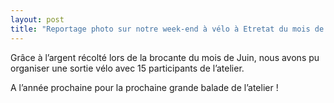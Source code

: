 ```yaml
---
layout: post
title: "Reportage photo sur notre week-end à vélo à Etretat du mois de juin"
---
```



Grâce à l’argent récolté lors de la brocante du mois de Juin, nous avons pu organiser une sortie vélo avec 15 participants de l’atelier.

A l’année prochaine pour la prochaine grande balade de l’atelier !
